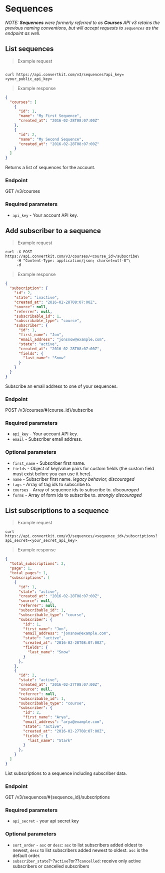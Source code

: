 Sequences
=========

_NOTE: **Sequences** were formerly referred to as **Courses** API v3 retains the previous naming conventions, but will accept requests to `sequences` as the endpoint as well._

List sequences
--------------

> Example request

```shell

curl https://api.convertkit.com/v3/sequences?api_key=<your_public_api_key>

```

> Example response

```json
{
  "courses": [
    {
      "id": 1,
      "name": "My First Sequence",
      "created_at": "2016-02-28T08:07:00Z"
    },
    {
      "id": 2,
      "name": "My Second Sequence",
      "created_at": "2016-02-28T08:07:00Z"
    }
  ]
}
```

Returns a list of sequences for the account.

### Endpoint

GET /v3/courses

### Required parameters

-   `api_key` - Your account API key.



Add subscriber to a sequence
----------------------------

> Example request

```shell
curl -X POST https://api.convertkit.com/v3/courses/<course_id>/subscribe\
     -H "Content-Type: application/json; charset=utf-8"\
     -d
```
> Example response

```json
{
  "subscription": {
    "id": 2,
    "state": "inactive",
    "created_at": "2016-02-28T08:07:00Z",
    "source": null,
    "referrer": null,
    "subscribable_id": 1,
    "subscribable_type": "course",
    "subscriber": {
      "id": 1,
      "first_name": "Jon",
      "email_address": "jonsnow@example.com",
      "state": "active",
      "created_at": "2016-02-28T08:07:00Z",
      "fields": {
        "last_name": "Snow"
      }
    }
  }
}
```

Subscribe an email address to one of your sequences.

### Endpoint

POST /v3/courses/#{course_id}/subscribe

### Required parameters

-   `api_key` - Your account API key.
-   `email` - Subscriber email address.

### Optional parameters

-   `first_name` - Subscriber first name.
-   `fields` - Object of key/value pairs for custom fields (the custom field must exist before you can use it here).
-   `name` - Subscriber first name. *legacy behavior, discouraged*
-   `tags` - Array of tag ids to subscribe to.
-   `courses` - Array of sequence ids to subscribe to. *discouraged*
-   `forms` - Array of form ids to subscribe to. *strongly discouraged*

List subscriptions to a sequence
--------------------------------

> Example request

```shell
curl https://api.convertkit.com/v3/sequences/<sequence_id>/subscriptions?api_secret=<your_secret_api_key>
```

> Example response

```json
{
  "total_subscriptions": 2,
  "page": 1,
  "total_pages": 1,
  "subscriptions": [
    {
      "id": 1,
      "state": "active",
      "created_at": "2016-02-28T08:07:00Z",
      "source": null,
      "referrer": null,
      "subscribable_id": 1,
      "subscribable_type": "course",
      "subscriber": {
        "id": 1,
        "first_name": "Jon",
        "email_address": "jonsnow@example.com",
        "state": "active",
        "created_at": "2016-02-28T08:07:00Z",
        "fields": {
          "last_name": "Snow"
        }
      },
    },
    {
      "id": 2,
      "state": "active",
      "created_at": "2016-02-27T08:07:00Z",
      "source": null,
      "referrer": null,
      "subscribable_id": 1,
      "subscribable_type": "course",
      "subscriber": {
        "id": 2,
        "first_name": "Arya",
        "email_address": "arya@example.com",
        "state": "active",
        "created_at": "2016-02-27T08:07:00Z",
        "fields": {
          "last_name": "Stark"
        }
      },
    }
  ]
}
```


List subscriptions to a sequence including subscriber data.

### Endpoint

GET /v3/sequences/#{sequence_id}/subscriptions

### Required parameters

-   `api_secret` - your api secret key

### Optional parameters

-   `sort_order` - `asc` or `desc`: `asc` to list subscribers added oldest to newest, `desc` to list subscribers added newest to oldest. `asc` is the default order.
-   `subscriber_state`?-?`active`?or??`cancelled`: receive only active subscribers or cancelled subscribers

